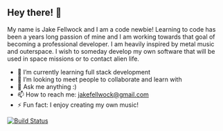 ## Hey there!  👋


My name is Jake Fellwock and I am a code newbie! Learning to code has been a years long passion of mine and I am working towards that goal of becoming a professional developer. I am heavily inspired by metal music and outerspace. I wish to someday develop my own software that will be used in space missions or to contact alien life. 
 
- 🌱 I’m currently learning full stack development 
- 👯 I’m looking to meet people to collaborate and learn with
- 💬 Ask me anything :) 
- 📫 How to reach me: jakefellwock@gmail.com
- ⚡ Fun fact: I enjoy creating my own music!


[![Build Status](https://img.shields.io/badge/Aliens-!-brightgreen)](https://www.nasa.gov/)
